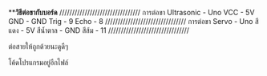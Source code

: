 
  
  
  **********วิธีต่อขากับบอร์ด********
  ////////////////////////////////
  การต่อขา Ultrasonic - Uno
  VCC - 5V
  GND - GND
  Trig - 9
  Echo - 8
  ////////////////////////////////
  การต่อขา Servo - Uno
  สีแดง - 5V
  สีน้ำตาล - GND
  สีส้ม - 11
  ////////////////////////////////




ต่อสายให้ถูกด้วยนะดูดีๆ



  โค้ดโปรแกรมอยู่อีกไฟล์ 
